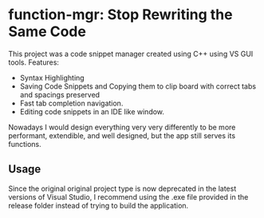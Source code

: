 # function-mgr: Stop Rewriting the Same Code

This project was a code snippet manager created using C++ using VS GUI tools. 
Features:
* Syntax Highlighting 
* Saving Code Snippets and Copying them to clip board with correct tabs and spacings preserved
* Fast tab completion navigation.
* Editing code snippets in an IDE like window. 

Nowadays I would design everything very very differently to be more performant, extendible, and well designed, but the app still serves its functions. 

## Usage

Since the original original project type is now deprecated in the latest versions of Visual Studio, I recommend using the .exe file provided in the release folder instead of trying to build the application. 
